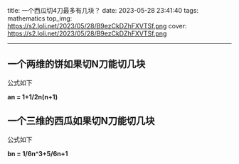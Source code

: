 title: 一个西瓜切4刀最多有几块？
date: 2023-05-28 23:41:40
tags: mathematics
top_img:  https://s2.loli.net/2023/05/28/B9ezCkDZhFXVTSf.png
cover:  https://s2.loli.net/2023/05/28/B9ezCkDZhFXVTSf.png

------

## 一个两维的饼如果切N刀能切几块

公式如下

  **an = 1+1/2n(n+1)**

## 一个三维的西瓜如果切N刀能切几块

公式如下

**bn = 1/6n^3+5/6n+1**
